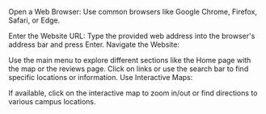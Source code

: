 Open a Web Browser:
Use common browsers like Google Chrome, Firefox, Safari, or Edge.

Enter the Website URL:
Type the provided web address into the browser's address bar and press Enter.
Navigate the Website:

Use the main menu to explore different sections like the Home page with the map or the reviews page.
Click on links or use the search bar to find specific locations or information.
Use Interactive Maps:

If available, click on the interactive map to zoom in/out or find directions to various campus locations.
